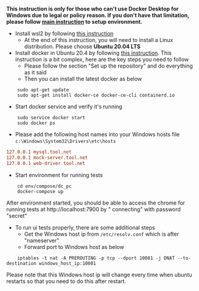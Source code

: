 **This instruction is only for those who can't use Docker Desktop for Windows due to legal or policy reason. If you
don't have that limitation, please follow [main instruction](README.md) to setup environment.**

* Install wsl2 by following [this instruction](https://docs.microsoft.com/en-us/windows/wsl/install-manual)
    * At the end of this instruction, you will need to install a Linux distribution. Please choose **Ubuntu 20.04 LTS**
* Install docker in Ubuntu 20.4 by following [this instruction](https://docs.docker.com/engine/install/ubuntu/). This
  instruction is a bit complex, here are the key steps you need to follow
    * Please follow the section "Set up the repository" and do everything as it said
    * Then you can install the latest docker as below

```shell
    sudo apt-get update
    sudo apt-get install docker-ce docker-ce-cli containerd.io
```

* Start docker service and verify it's running

```shell
    sudo service docker start
    sudo docker ps
```

* Please add the following host names into your Windows hosts file `c:\Windows\System32\Drivers\etc\hosts`

```ini
127.0.0.1 mysql.tool.net
127.0.0.1 mock-server.tool.net
127.0.0.1 web-driver.tool.net
```

* Start environment for running tests

```shell
    cd env/compose/dc_pc
    docker-compose up
```

After environment started, you should be able to access the chrome for running tests at http://localhost:7900 by "
connecting" with password "secret"

* To run ui tests properly, there are some additional steps
    * Get the Windows host ip from `/etc/resolv.conf` which is after "nameserver"
    * Forward port to Windows host as below

```shell
    iptables -t nat -A PREROUTING -p tcp --dport 10081 -j DNAT --to-destination windows_host_ip:10081
```

Please note that this Windows host ip will change every time when ubuntu restarts so that you need to do this after
restart.